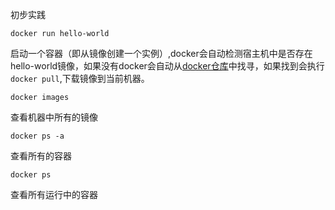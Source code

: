 初步实践

`docker run hello-world`

启动一个容器（即从镜像创建一个实例）,docker会自动检测宿主机中是否存在hello-world镜像，如果没有docker会自动从[docker仓库](https://hub.docker.com/search?q=hello-world&type=image)中找寻，如果找到会执行`docker pull`,下载镜像到当前机器。

`docker images`

查看机器中所有的镜像

`docker ps -a`

查看所有的容器

`docker ps`

查看所有运行中的容器


